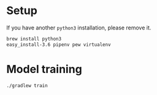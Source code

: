 # Setup

If you have another `python3` installation, please remove it.
```bash
brew install python3
easy_install-3.6 pipenv pew virtualenv
```

# Model training
```bash
./gradlew train
```
